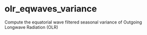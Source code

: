 # olr_eqwaves_variance
Compute the equatorial wave filtered seasonal variance of Outgoing Longwave Radiation (OLR)
